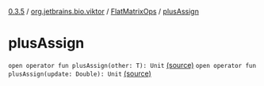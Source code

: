 [0.3.5](../../index.md) / [org.jetbrains.bio.viktor](../index.md) / [FlatMatrixOps](index.md) / [plusAssign](.)

# plusAssign

`open operator fun plusAssign(other: T): Unit` [(source)](https://github.com/JetBrains-Research/viktor/blob/0.3.5/src/main/kotlin/org/jetbrains/bio/viktor/StridedMatrix.kt#L133)
`open operator fun plusAssign(update: Double): Unit` [(source)](https://github.com/JetBrains-Research/viktor/blob/0.3.5/src/main/kotlin/org/jetbrains/bio/viktor/StridedMatrix.kt#L140)
